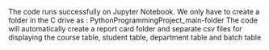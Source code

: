 The code runs successfully on Jupyter Notebook. We only have to create a folder in the C drive as : PythonProgrammingProject_main-folder
The code will automatically create a report card folder and separate csv files for displaying the course table, student table, department table and batch table


